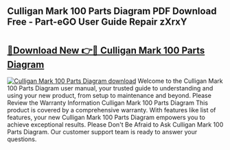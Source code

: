 ## Culligan Mark 100 Parts Diagram PDF Download Free - Part-eGO User Guide Repair zXrxY

# <h2><a href="http://dfjaim.blite.top/?on=Culligan+Mark+100+Parts+Diagram">🔗Download New 👉🔴 Culligan Mark 100 Parts Diagram</a></h2>

[![Culligan Mark 100 Parts Diagram download](https://i.imgur.com/lujVjoI.png)](http://dfjaim.blite.top/?on=Culligan+Mark+100+Parts+Diagram)
Welcome to the Culligan Mark 100 Parts Diagram user manual, your trusted guide to understanding and using your new product, from setup to maintenance and beyond. Please Review the Warranty Information Culligan Mark 100 Parts Diagram This product is covered by a comprehensive warranty. With features like list of features, your new Culligan Mark 100 Parts Diagram empowers you to achieve exceptional results. Please Don't Be Afraid to Ask Culligan Mark 100 Parts Diagram. Our customer support team is ready to answer your questions.
